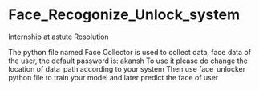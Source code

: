 # Face_Recogonize_Unlock_system
Internship at astute Resolution

The python file named Face Collector is used to collect data, face data of the user, the default password is: akansh 
To use it please do change the location of data_path according to your system
Then use face_unlocker python file to train your model and later predict the face of user
